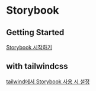 # Storybook
## Getting Started
[Storybook 시작하기](https://storybook.js.org/docs/react/get-started/install/)  

## with tailwindcss
[tailwind에서 Storybook 사용 시 설정](https://github.com/storybookjs/addon-styling/blob/main/docs/getting-started/tailwind.md)  

